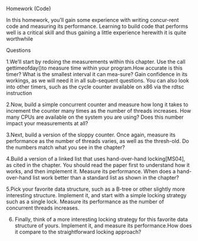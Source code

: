 Homework (Code)

In this homework, you’ll gain some experience with writing concur-rent code and measuring its performance. Learning to build code that performs well is a critical skill and thus gaining a little experience herewith it is quite worthwhile


Questions

1.We’ll start by redoing the measurements within this chapter. Use the call gettimeofday()to measure time within your program.How accurate is this timer? What is the smallest interval it can mea-sure? Gain confidence in its workings, as we will need it in all sub-sequent questions. You can also look into other timers, such as the cycle counter available on x86 via the rdtsc instruction

2.Now, build a simple concurrent counter and measure how long it takes to increment the counter many times as the number of threads increases. How many CPUs are available on the system you are using? Does this number impact your measurements at all?

3.Next, build a version of the sloppy counter. Once again, measure its performance as the number of threads varies, as well as the thresh-old. Do the numbers match what you see in the chapter?

4.Build a version of a linked list that uses hand-over-hand locking[MS04], as cited in the chapter.  You should read the paper first to understand how it works, and then implement it. Measure its performance. When does a hand-over-hand list work better than a standard list as shown in the chapter?

5.Pick your favorite data structure, such as a B-tree or other slightly more interesting structure. Implement it, and start with a simple locking strategy such as a single lock. Measure its performance as the number of concurrent threads increases.

6. Finally, think of a more interesting locking strategy for this favorite data structure of yours. Implement it, and measure its performance.How does it compare to the straightforward locking approach?